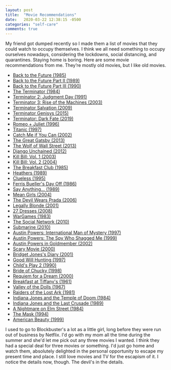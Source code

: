 ```yaml
---
layout: post
title:  "Movie Recommendations"
date:   2020-03-22 12:38:15 -0500
categories: "self-care"
comments: true
---
```


My friend got dumped recently so I made them a list of movies that they could watch to occupy themselves. I think we all need something to occupy ourselves nowadays, considering the lockdowns, social distancing, and quarantines. Staying home is boring. Here are some movie recommendations from me. They’re mostly old movies, but I like old movies.
<!-- more -->
<ul><li><a href="https://en.wikipedia.org/wiki/Back_to_the_Future" target="_blank">Back to the Future (1985)</a></li>
<li><a href="https://en.wikipedia.org/wiki/Back_to_the_Future_Part_II" target="_blank">Back to the Future Part II (1989)</a></li>
<li><a href="https://en.wikipedia.org/wiki/Back_to_the_Future_Part_III" target="_blank">Back to the Future Part III (1990)</a></li>
<li><a href="https://en.wikipedia.org/wiki/The_Terminator" target="_blank">The Terminator (1984)</a></li>
<li><a href="https://en.wikipedia.org/wiki/Terminator_2:_Judgment_Day" target="_blank">Terminator 2: Judgment Day (1991)</a></li>
<li><a href="https://en.wikipedia.org/wiki/Terminator_3:_Rise_of_the_Machines" target="_blank">Terminator 3: Rise of the Machines (2003)</a></li>
<li><a href="https://en.wikipedia.org/wiki/Terminator_Salvation" target="_blank">Terminator Salvation (2009)</a></li>
<li><a href="https://en.wikipedia.org/wiki/Terminator_Genisys" target="_blank">Terminator Genisys (2015)</a></li>
<li><a href="https://en.wikipedia.org/wiki/Terminator:_Dark_Fate" target="_blank">Terminator: Dark Fate (2019)</a></li>
<li><a href="https://en.wikipedia.org/wiki/Romeo_%2B_Juliet" target="_blank">Romeo + Juliet (1996)</a></li>
<li><a href="https://en.wikipedia.org/wiki/Titanic_(1997_film)" target="_blank">Titanic (1997)</a></li>
<li><a href="https://en.wikipedia.org/wiki/Catch_Me_If_You_Can" target="_blank">Catch Me if You Can (2002)</a></li>
<li><a href="https://en.wikipedia.org/wiki/The_Great_Gatsby_(2013_film)" target="_blank">The Great Gatsby (2013)</a></li>
<li><a href="https://en.wikipedia.org/wiki/The_Wolf_of_Wall_Street_(2013_film)" target="_blank">The Wolf of Wall Street (2013)</a></li>
<li><a href="https://en.wikipedia.org/wiki/Django_Unchained" target="_blank">Django Unchained (2012)</a></li>
<li><a href="https://en.wikipedia.org/wiki/Kill_Bill:_Volume_1" target="_blank">Kill Bill: Vol. 1 (2003)</a></li>
<li><a href="https://en.wikipedia.org/wiki/Kill_Bill:_Volume_2" target="_blank">Kill Bill: Vol. 2 (2004)</a></li>
<li><a href="https://en.wikipedia.org/wiki/The_Breakfast_Club" target="_blank">The Breakfast Club (1985)</a></li>
<li><a href="https://en.wikipedia.org/wiki/Heathers" target="_blank">Heathers (1989)</a></li>
<li><a href="https://en.wikipedia.org/wiki/Clueless_(film)" target="_blank">Clueless (1995)</a></li>
<li><a href="https://en.wikipedia.org/wiki/Ferris_Bueller%27s_Day_Off" target="_blank">Ferris Bueller's Day Off (1986)</a></li>
<li><a href="https://en.wikipedia.org/wiki/Say_Anything..." target="_blank">Say Anything... (1989)</a></li>
<li><a href="https://en.wikipedia.org/wiki/Mean_Girls" target="_blank">Mean Girls (2004)</a></li>
<li><a href="https://en.wikipedia.org/wiki/The_Devil_Wears_Prada_(film)" target="_blank">The Devil Wears Prada (2006)</a></li>
<li><a href="https://en.wikipedia.org/wiki/Legally_Blonde" target="_blank">Legally Blonde (2001)</a></li>
<li><a href="https://en.wikipedia.org/wiki/27_Dresses" target="_blank">27 Dresses (2008)</a></li>
<li><a href="https://en.wikipedia.org/wiki/WarGames" target="_blank">WarGames (1983)</a></li>
<li><a href="https://en.wikipedia.org/wiki/The_Social_Network" target="_blank">The Social Network (2010)</a></li>
<li><a href="https://en.wikipedia.org/wiki/Submarine_(2010_film)" target="_blank">Submarine (2010)</a></li>
<li><a href="https://en.wikipedia.org/wiki/Austin_Powers:_International_Man_of_Mystery" target="_blank">Austin Powers: International Man of Mystery (1997)</a></li>
<li><a href="https://en.wikipedia.org/wiki/Austin_Powers:_The_Spy_Who_Shagged_Me" target="_blank">Austin Powers: The Spy Who Shagged Me (1999)</a></li>
<li><a href="https://en.wikipedia.org/wiki/Austin_Powers_in_Goldmember" target="_blank">Austin Powers in Goldmember (2002)</a></li>
<li><a href="https://en.wikipedia.org/wiki/Scary_Movie" target="_blank">Scary Movie (2000)</a></li>
<li><a href="https://en.wikipedia.org/wiki/Bridget_Jones%27s_Diary_(film)" target="_blank">Bridget Jones's Diary (2001)</a></li>
<li><a href="https://en.wikipedia.org/wiki/Good_Will_Hunting" target="_blank">Good Will Hunting (1997)</a></li>
<li><a href="https://en.wikipedia.org/wiki/Child%27s_Play_2" target="_blank">Child's Play 2 (1990)</a></li>
<li><a href="https://en.wikipedia.org/wiki/Bride_of_Chucky" target="_blank">Bride of Chucky (1998)</a></li>
<li><a href="https://en.wikipedia.org/wiki/Requiem_for_a_Dream" target="_blank">Requiem for a Dream (2000)</a></li>
<li><a href="https://en.wikipedia.org/wiki/Breakfast_at_Tiffany%27s_(film)" target="_blank">Breakfast at Tiffany's (1961)</a></li>
<li><a href="https://en.wikipedia.org/wiki/Valley_of_the_Dolls_(film)" target="_blank">Valley of the Dolls (1967)</a></li>
<li><a href="https://en.wikipedia.org/wiki/Raiders_of_the_Lost_Ark" target="_blank">Raiders of the Lost Ark (1981)</a></li>
<li><a href="https://en.wikipedia.org/wiki/Indiana_Jones_and_the_Temple_of_Doom" target="_blank">Indiana Jones and the Temple of Doom (1984)</a></li>
<li><a href="https://en.wikipedia.org/wiki/Indiana_Jones_and_the_Last_Crusade" target="_blank">Indiana Jones and the Last Crusade (1989)</a></li>
<li><a href="https://en.wikipedia.org/wiki/A_Nightmare_on_Elm_Street" target="_blank">A Nightmare on Elm Street (1984)</a></li>
<li><a href="https://en.wikipedia.org/wiki/The_Mask_(1994_film)" target="_blank">The Mask (1994)</a></li>
<li><a href="https://en.wikipedia.org/wiki/American_Beauty_(1999_film)" target="_blank">American Beauty (1999)</a></li>
</ul>

I used to go to Blockbuster's a lot as a little girl, long before they were run out of business by Netflix. I'd go with my mom all the time during the summer and she'd let me pick out any three movies I wanted. I think they had a special deal for three movies or something. I'd just go home and watch them, absolutely delighted in the personal opportunity to escape my present time and place. I still love movies and TV for the escapism of it. I notice the details now, though. The devil's in the details.
